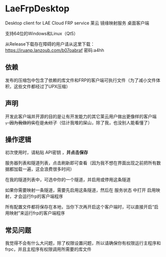 # LaeFrpDesktop
Desktop client for LAE Cloud FRP service
莱云 镜缘映射服务 桌面客户端

支持64位的Windows和Linux（Qt5）

从Release下载存在障碍的用户请从这里下载：
https://iruanp.lanzoub.com/b07oabraf
密码:a4hh
## 依赖

发布的压缩包中包含了依赖的库文件和FRP的客户端可执行文件（为了减小文件体积，这些文件都经过了UPX压缩）

## 声明

开发此客户端并开源的目的是让有开发能力的其它莱云用户做出更像样的客户端 ~~，因为我做的实在是太烂了~~（估计我堆的屎山，除了我，也没别人能看懂了）

## 操作逻辑

初次使用时，请粘贴 API密钥 ，**并点击保存**

服务器列表和隧道列表，点击刷新即可查看（因为我不想在界面出现之前把所有数据都加载一遍，这会浪费很多时间）

在我的隧道列表中，可选中你的一个隧道，并启用或停用这条隧道

如果你需要映射一条隧道，需要先启用这条隧道，然后在 服务状态 中打开 启用映射，才会运行frp的客户端程序

所有配置文件都将保存在本地，当你下次再开启这个客户端时，可以直接开启“启用映射”来运行frp的客户端程序

## 常见问题

我觉得不会有什么大问题，除了权限设置问题，所以请确保你有权限运行主程序和frpc，并且主程序有权限调用所需要的库文件
